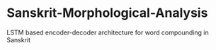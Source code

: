 # Sanskrit-Morphological-Analysis
LSTM based encoder-decoder architecture for word compounding in Sanskrit
